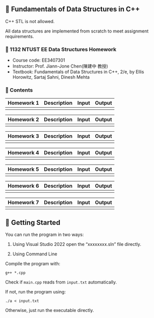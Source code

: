 ## 📝 Fundamentals of Data Structures in C++
C++ STL is not allowed. 

All data structures are implemented from scratch to meet assignment requirements.

### 🔗 1132 NTUST EE Data Structures Homework
- Course code: EE3407301
- Instructor: Prof. Jiann-Jone Chen(陳建中 教授)
- Textbook: Fundamentals of Data Structures in C++, 2/e, by Ellis Horowitz, Sartaj Sahni, Dinesh Mehta

### 📁 Contents
| Homework 1 | Description | Input | Output |
|-------------|-----------------|-----------------|-----------------|
|  |  | | |

| Homework 2 | Description | Input | Output |
|-------------|-----------------|-----------------|-----------------|
| | | | |

| Homework 3 | Description | Input | Output |
|-------------|-----------------|-----------------|-----------------|
| | | | |

| Homework 4 | Description | Input | Output |
|-------------|-----------------|-----------------|-----------------|
| | | | |

| Homework 5 | Description | Input | Output |
|-------------|-----------------|-----------------|-----------------|
| | | | |

| Homework 6 | Description | Input | Output |
|-------------|-----------------|-----------------|-----------------|
| | | | |

| Homework 7 | Description | Input | Output |
|-------------|-----------------|-----------------|-----------------|
| | | | |

## 🚀 Getting Started
You can run the program in two ways:

1. Using Visual Studio 2022 open the “xxxxxxxx.sln” file directly.

2. Using Command Line

Compile the program with:
```
g++ *.cpp
```
Check if `main.cpp` reads from `input.txt` automatically.

If not, run the program using:
```
./a < input.txt
```
Otherwise, just run the executable directly.
